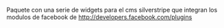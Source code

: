 Paquete con una serie de widgets para el cms silverstripe que integran los modulos de facebook de http://developers.facebook.com/plugins